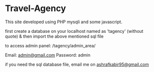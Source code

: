 # Travel-Agency

This site developed using PHP mysqli and some javascript.

first create a database on your localhost named as 'tagency' (without quote) & then import the above mentioned sql file

to access admin panel:
/tagency/admin_area/

Email: admin@gmail.com
Password: admin

if you need the sql database file, email me on <ashrafkabir95@gmail.com>

